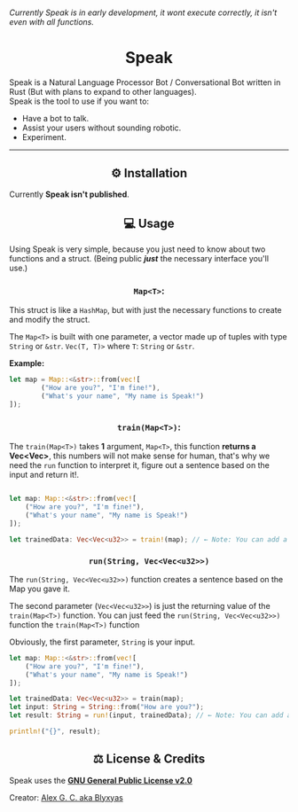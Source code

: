 ###### Currently Speak is in early development, it wont execute correctly, it isn't even with all functions.
<h1 align=center> Speak </h1>
Speak is a Natural Language Processor Bot / Conversational Bot written in Rust (But with plans to expand to other languages).<br>
Speak is the tool to use if you want to:

* Have a bot to talk.
* Assist your users without sounding robotic.
* Experiment.

---
<h2 align=center> ⚙️ Installation </h2>

Currently **Speak isn't published**.

<h2 align=center> 💻 Usage </h2>

Using Speak is very simple, because you just need to know about two functions and a struct. (Being public ***just*** the necessary interface you'll use.)

<h3 align=center>

`Map<T>`:
</h3>

This struct is like a `HashMap`, but with just the necessary functions to create and modify the struct.

The `Map<T>` is built with one parameter, a vector made up of tuples with type `String` or `&str`. `Vec(T, T)>` where `T`: `String` or `&str`.

**Example:**

```Rust
let map = Map::<&str>::from(vec![
        ("How are you?", "I'm fine!"),
        ("What's your name", "My name is Speak!")
]);
```

<h3 align=center> 

`train(Map<T>)`: 

</h3>

The `train(Map<T>)` takes **1** argument, `Map<T>`, this function **returns a Vec<Vec<u32>>**, this numbers will not make sense for human, that's why we need the `run` function to interpret it, figure out a sentence based on the input and return it!.

```Rust

let map: Map::<&str>::from(vec![
    ("How are you?", "I'm fine!"),
    ("What's your name", "My name is Speak!")
]);

let trainedData: Vec<Vec<u32>> = train!(map); // ← Note: You can add a u32 to use as memory, but if you don't add anything, it works with the 
```

<h3 align=center>

`run(String, Vec<Vec<u32>>)`

</h3>

The `run(String, Vec<Vec<u32>>)` function creates a sentence based on the Map you gave it.

The second parameter (`Vec<Vec<u32>>`) is just the returning value of the `train(Map<T>)` function. You can just feed the `run(String, Vec<Vec<u32>>)` function the `train(Map<T>)` function

Obviously, the first parameter, `String` is your input.

```Rust
let map: Map::<&str>::from(vec![
    ("How are you?", "I'm fine!"),
    ("What's your name", "My name is Speak!")
]);

let trainedData: Vec<Vec<u32>> = train(map);
let input: String = String::from("How are you?");
let result: String = run!(input, trainedData); // ← Note: You can add a f32 to use as threshold, but if you don't add anything, it works with the

println!("{}", result);
```

<h2 align=center> ⚖️ License & Credits</h2>

Speak uses the [**GNU General Public License v2.0**](https://github.com/SpeakML/speak/blob/current/LICENSE/)

Creator: [Alex G. C. aka Blyxyas](https://github.com/blyxyas)
